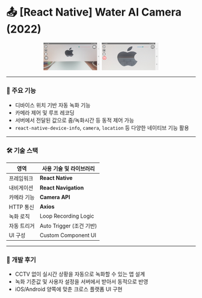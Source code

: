 # 📤 [React Native] Water AI Camera (2022)

<div align="center">
  <img src="assets/img/standby.png" width="30%" height="50%" />
  <img src="assets/img/recording.png" width="30%" height="50%" />
</div>

---

### 🎯 주요 기능

- 디바이스 위치 기반 자동 녹화 기능
- 카메라 제어 및 루프 레코딩
- 서버에서 전달된 값으로 줌/녹화시간 등 동적 제어 가능
- `react-native-device-info`, `camera`, `location` 등 다양한 네이티브 기능 활용

---

### 🛠 기술 스택

| 영역        | 사용 기술 및 라이브러리  |
| ----------- | ------------------------ |
| 프레임워크  | **React Native**         |
| 내비게이션  | **React Navigation**     |
| 카메라 기능 | **Camera API**           |
| HTTP 통신   | **Axios**                |
| 녹화 로직   | Loop Recording Logic     |
| 자동 트리거 | Auto Trigger (조건 기반) |
| UI 구성     | Custom Component UI      |

---

### 🧱 개발 후기

- CCTV 없이 실시간 상황을 자동으로 녹화할 수 있는 앱 설계
- 녹화 기준값 및 사용자 설정을 서버에서 받아서 동적으로 반영
- iOS/Android 양쪽에 맞춘 크로스 플랫폼 UI 구현
